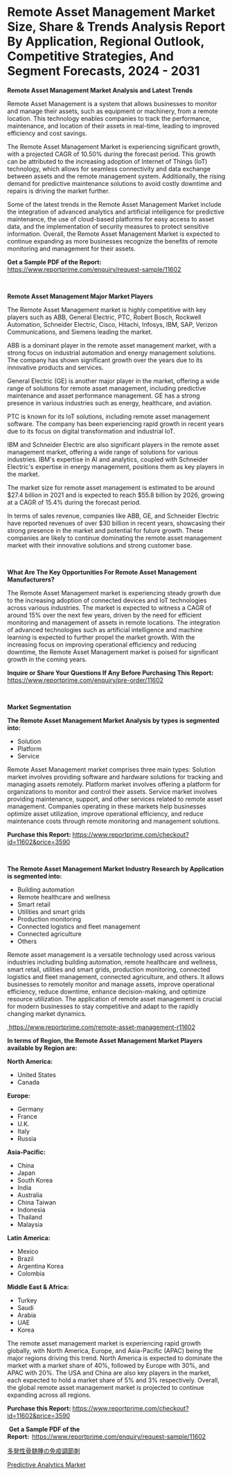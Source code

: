 <p><h1>Remote Asset Management Market Size, Share & Trends Analysis Report By Application, Regional Outlook, Competitive Strategies, And Segment Forecasts, 2024 - 2031</h1></p><p><strong>Remote Asset Management Market Analysis and Latest Trends</strong></p>
<p><p>Remote Asset Management is a system that allows businesses to monitor and manage their assets, such as equipment or machinery, from a remote location. This technology enables companies to track the performance, maintenance, and location of their assets in real-time, leading to improved efficiency and cost savings.</p><p>The Remote Asset Management Market is experiencing significant growth, with a projected CAGR of 10.50% during the forecast period. This growth can be attributed to the increasing adoption of Internet of Things (IoT) technology, which allows for seamless connectivity and data exchange between assets and the remote management system. Additionally, the rising demand for predictive maintenance solutions to avoid costly downtime and repairs is driving the market further.</p><p>Some of the latest trends in the Remote Asset Management Market include the integration of advanced analytics and artificial intelligence for predictive maintenance, the use of cloud-based platforms for easy access to asset data, and the implementation of security measures to protect sensitive information. Overall, the Remote Asset Management Market is expected to continue expanding as more businesses recognize the benefits of remote monitoring and management for their assets.</p></p>
<p><strong>Get a Sample PDF of the Report:&nbsp;</strong> <a href="https://www.reportprime.com/enquiry/request-sample/11602">https://www.reportprime.com/enquiry/request-sample/11602</a></p>
<p>&nbsp;</p>
<p><strong>Remote Asset Management Major Market Players</strong></p>
<p><p>The Remote Asset Management market is highly competitive with key players such as ABB, General Electric, PTC, Robert Bosch, Rockwell Automation, Schneider Electric, Cisco, Hitachi, Infosys, IBM, SAP, Verizon Communications, and Siemens leading the market.</p><p>ABB is a dominant player in the remote asset management market, with a strong focus on industrial automation and energy management solutions. The company has shown significant growth over the years due to its innovative products and services.</p><p>General Electric (GE) is another major player in the market, offering a wide range of solutions for remote asset management, including predictive maintenance and asset performance management. GE has a strong presence in various industries such as energy, healthcare, and aviation.</p><p>PTC is known for its IoT solutions, including remote asset management software. The company has been experiencing rapid growth in recent years due to its focus on digital transformation and industrial IoT.</p><p>IBM and Schneider Electric are also significant players in the remote asset management market, offering a wide range of solutions for various industries. IBM's expertise in AI and analytics, coupled with Schneider Electric's expertise in energy management, positions them as key players in the market.</p><p>The market size for remote asset management is estimated to be around $27.4 billion in 2021 and is expected to reach $55.8 billion by 2026, growing at a CAGR of 15.4% during the forecast period.</p><p>In terms of sales revenue, companies like ABB, GE, and Schneider Electric have reported revenues of over $30 billion in recent years, showcasing their strong presence in the market and potential for future growth. These companies are likely to continue dominating the remote asset management market with their innovative solutions and strong customer base.</p></p>
<p>&nbsp;</p>
<p><strong>What Are The Key Opportunities For Remote Asset Management Manufacturers?</strong></p>
<p><p>The Remote Asset Management market is experiencing steady growth due to the increasing adoption of connected devices and IoT technologies across various industries. The market is expected to witness a CAGR of around 15% over the next few years, driven by the need for efficient monitoring and management of assets in remote locations. The integration of advanced technologies such as artificial intelligence and machine learning is expected to further propel the market growth. With the increasing focus on improving operational efficiency and reducing downtime, the Remote Asset Management market is poised for significant growth in the coming years.</p></p>
<p><strong>Inquire or Share Your Questions If Any Before Purchasing This Report:</strong> <a href="https://www.reportprime.com/enquiry/pre-order/11602">https://www.reportprime.com/enquiry/pre-order/11602</a></p>
<p>&nbsp;</p>
<p><strong>Market Segmentation</strong></p>
<p><strong>The Remote Asset Management Market Analysis by types is segmented into:</strong></p>
<p><ul><li>Solution</li><li>Platform</li><li>Service</li></ul></p>
<p><p>Remote Asset Management market comprises three main types: Solution market involves providing software and hardware solutions for tracking and managing assets remotely. Platform market involves offering a platform for organizations to monitor and control their assets. Service market involves providing maintenance, support, and other services related to remote asset management. Companies operating in these markets help businesses optimize asset utilization, improve operational efficiency, and reduce maintenance costs through remote monitoring and management solutions.</p></p>
<p><strong>Purchase this Report:&nbsp;</strong><a href="https://www.reportprime.com/checkout?id=11602&price=3590">https://www.reportprime.com/checkout?id=11602&price=3590</a></p>
<p>&nbsp;</p>
<p><strong>The Remote Asset Management Market Industry Research by Application is segmented into:</strong></p>
<p><ul><li>Building automation</li><li>Remote healthcare and wellness</li><li>Smart retail</li><li>Utilities and smart grids</li><li>Production monitoring</li><li>Connected logistics and fleet management</li><li>Connected agriculture</li><li>Others</li></ul></p>
<p><p>Remote asset management is a versatile technology used across various industries including building automation, remote healthcare and wellness, smart retail, utilities and smart grids, production monitoring, connected logistics and fleet management, connected agriculture, and others. It allows businesses to remotely monitor and manage assets, improve operational efficiency, reduce downtime, enhance decision-making, and optimize resource utilization. The application of remote asset management is crucial for modern businesses to stay competitive and adapt to the rapidly changing market dynamics.</p></p>
<p><a href="https://www.reportprime.com/remote-asset-management-r11602">&nbsp;https://www.reportprime.com/remote-asset-management-r11602</a></p>
<p><strong>In terms of Region, the Remote Asset Management Market Players available by Region are:</strong></p>
<p>
    <p> <strong> North America: </strong>
        <ul>
            <li>United States</li>
            <li>Canada</li>
        </ul>
        </p> 
    <p> <strong> Europe: </strong>
        <ul>
            <li>Germany</li>
            <li>France</li>
            <li>U.K.</li>
            <li>Italy</li>
            <li>Russia</li>
        </ul>
        </p> 
    <p> <strong> Asia-Pacific: </strong>
        <ul>
            <li>China</li>
            <li>Japan</li>
            <li>South Korea</li>
            <li>India</li>
            <li>Australia</li>
            <li>China Taiwan</li>
            <li>Indonesia</li>
            <li>Thailand</li>
            <li>Malaysia</li>
        </ul>
        </p> 
    <p> <strong> Latin America: </strong>
        <ul>
            <li>Mexico</li>
            <li>Brazil</li>
            <li>Argentina Korea</li>
            <li>Colombia</li>
        </ul>
        </p> 
    <p> <strong> Middle East & Africa: </strong>
        <ul>
            <li>Turkey</li>
            <li>Saudi</li>
            <li>Arabia</li>
            <li>UAE</li>
            <li>Korea</li>
        </ul>
    </p>
    </p>
<p><p>The remote asset management market is experiencing rapid growth globally, with North America, Europe, and Asia-Pacific (APAC) being the major regions driving this trend. North America is expected to dominate the market with a market share of 40%, followed by Europe with 30%, and APAC with 20%. The USA and China are also key players in the market, each expected to hold a market share of 5% and 3% respectively. Overall, the global remote asset management market is projected to continue expanding across all regions.</p></p>
<p><strong>Purchase this Report: </strong><a href="https://www.reportprime.com/checkout?id=11602&price=3590">https://www.reportprime.com/checkout?id=11602&price=3590</a></p>
<p>&nbsp;<strong>Get a Sample PDF of the Report:&nbsp;&nbsp;</strong><a href="https://www.reportprime.com/enquiry/request-sample/11602">https://www.reportprime.com/enquiry/request-sample/11602</a></p>
<p><strong></strong></p>
<p><p><a href="https://medium.com/@dfs4ff/%E5%A4%9A%E7%99%BA%E6%80%A7%E9%AA%A8%E9%AB%84%E8%85%AB%E3%81%AE%E5%85%8D%E7%96%AB%E8%AA%BF%E7%AF%80%E8%96%AC%E5%B8%82%E5%A0%B4%E8%A6%8F%E6%A8%A1-%E3%82%B7%E3%82%A7%E3%82%A2-%E6%88%90%E9%95%B7-%E3%81%8A%E3%82%88%E3%81%B3%E5%B8%82%E5%A0%B4%E5%88%86%E6%9E%90-%E3%82%BF%E3%82%A4%E3%83%97%E5%88%A5-%E3%82%A2%E3%83%97%E3%83%AA%E3%82%B1%E3%83%BC%E3%82%B7%E3%83%A7%E3%83%B3%E5%88%A5-%E7%97%85%E9%99%A2-%E8%96%AC%E5%B1%80-%E3%82%AF%E3%83%AA%E3%83%8B%E3%83%83%E3%82%AF-%E3%81%9D%E3%81%AE%E4%BB%96-%E5%9C%B0%E5%9F%9F%E5%88%A5%E3%81%AE%E8%A6%8B%E8%A7%A3%E3%81%A82031%E5%B9%B4%E3%81%BE%E3%81%A7%E3%81%AE%E4%BA%88%E6%B8%AC-81b6c405e369">多発性骨髄腫の免疫調節剤</a></p><p><a href="https://github.com/ChiragRp1/Market-Research-Report-List-6/blob/main/predictive-analytics-market.md">Predictive Analytics Market</a></p></p>